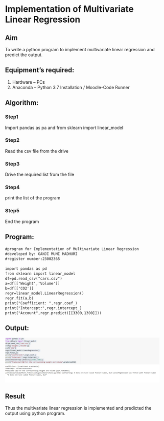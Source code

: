 # Implementation of Multivariate Linear Regression
## Aim
To write a python program to implement multivariate linear regression and predict the output.
## Equipment’s required:
1.	Hardware – PCs
2.	Anaconda – Python 3.7 Installation / Moodle-Code Runner
## Algorithm:
### Step1
Import pandas as pa and from sklearn import linear_model

### Step2
Read the csv file from the drive

### Step3
Drive the required list from the file

### Step4
print the list of the program

### Step5
End the program



## Program:
```
#program for Implementation of Multivariate Linear Regression
#developed by: GANJI MUNI MADHURI
#register number:23002365

import pandas as pd
from sklearn import linear_model
df=pd.read_csv("cars.csv")
a=df[['Weight','Volume']]
b=df[['CO2']]
regr=linear_model.LinearRegression()
regr.fit(a,b)
print("Coefficient: ",regr.coef_)
print("Intercept:",regr.intercept_)
print("Account",regr.predict([[3300,1300]]))

```
## Output:
![output](/Screenshot%202023-12-24%20112854.png)

## Result
Thus the multivariate linear regression is implemented and predicted the output using python program.